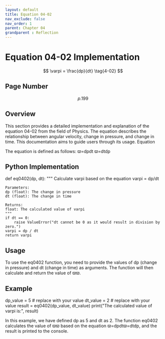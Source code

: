 ```yaml
---
layout: default
title: Equation 04-02
nav_exclude: false
nav_order: 1
parent: Chapter 04
grandparent : Reflection
---
```



# Equation 04-02 Implementation

$$ \varpi = \frac{dp}{dt} \tag{4-02} $$

## Page Number
$$p. 199$$
## Overview

This section provides a detailed implementation and explanation of the equation 04-02 from the field of Physics. The equation describes the relationship between angular velocity, change in pressure, and change in time. This documentation aims to guide users through its usage.
Equation

The equation is defined as follows:
ϖ=dpdt
ϖ=dtdp​

## Python Implementation


  def eq0402(dp, dt):
    """
    Calculate varpi based on the equation varpi = dp/dt

    Parameters:
    dp (float): The change in pressure
    dt (float): The change in time

    Returns:
    float: The calculated value of varpi
    """
    if dt == 0:
        raise ValueError("dt cannot be 0 as it would result in division by zero.")
    varpi = dp / dt
    return varpi

## Usage

To use the eq0402 function, you need to provide the values of dp (change in pressure) and dt (change in time) as arguments. The function will then calculate and return the value of ϖϖ.
## Example



  dp_value = 5  # replace with your value
  dt_value = 2  # replace with your value
  result = eq0402(dp_value, dt_value)
  print("The calculated value of varpi is:", result)

In this example, we have defined dp as 5 and dt as 2. The function eq0402 calculates the value of ϖϖ based on the equation ϖ=dpdtϖ=dtdp​, and the result is printed to the console.
